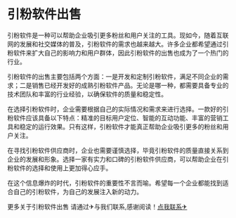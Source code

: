 # 引粉软件出售

引粉软件是一种可以帮助企业吸引更多粉丝和用户关注的工具。现如今，随着互联网的发展和社交媒体的普及，引粉软件的需求也越来越大。许多企业都希望通过引粉软件来扩大自己的影响力和用户群体，因此引粉软件的出售也成为了一个热门的行业。

引粉软件的出售主要包括两个方面：一是开发和定制引粉软件，满足不同企业的需求；二是销售已经开发好的成熟引粉软件产品。无论是哪一种，都需要具备专业的技术团队和丰富的行业经验，以确保软件的质量和稳定性。

在选择引粉软件时，企业需要根据自己的实际情况和需求来进行选择。一款好的引粉软件应该具备以下特点：精准的目标用户定位、智能的互动功能、丰富的营销工具和稳定的运行效果。只有这样，引粉软件才能真正帮助企业吸引更多的粉丝和用户关注。

在寻找引粉软件供应商时，企业也需要谨慎选择，毕竟引粉软件的质量直接关系到企业的发展和形象。选择一家有实力和口碑的引粉软件供应商，可以帮助企业在引粉软件的选择和使用上更加得心应手。

在这个信息爆炸的时代，引粉软件的重要性不言而喻。希望每一个企业都能找到适合自己的引粉软件，为自己的发展注入新的动力。

更多关于引粉软件出售 请通过✈与我们联系,感谢阅读！[点我联系✈](https://ac.k02.cc)
